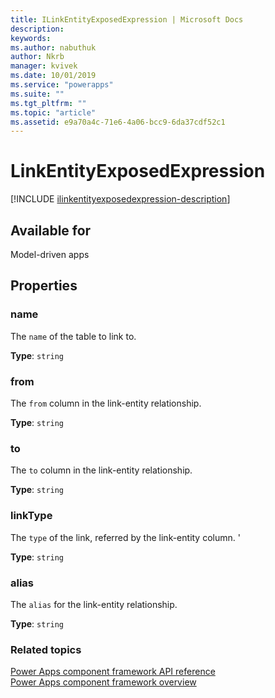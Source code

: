 ```yaml
---
title: ILinkEntityExposedExpression | Microsoft Docs
description: 
keywords:
ms.author: nabuthuk
author: Nkrb
manager: kvivek
ms.date: 10/01/2019
ms.service: "powerapps"
ms.suite: ""
ms.tgt_pltfrm: ""
ms.topic: "article"
ms.assetid: e9a70a4c-71e6-4a06-bcc9-6da37cdf52c1
---
```


# LinkEntityExposedExpression

[!INCLUDE [ilinkentityexposedexpression-description](includes/ilinkentityexposedexpression-description.md)]

## Available for 

Model-driven apps

## Properties

### name

The `name` of the table to link to.

**Type**:  `string`

### from

The `from` column in the link-entity relationship.

**Type**:  `string`

### to

The `to` column in the link-entity relationship.

**Type**:  `string`

### linkType

The `type` of the link, referred by the link-entity column. '

**Type**:  `string`

### alias

The `alias` for the link-entity relationship.

**Type**:  `string`

### Related topics

[Power Apps component framework API reference](../reference/index.md)<br/>
[Power Apps component framework overview](../overview.md)